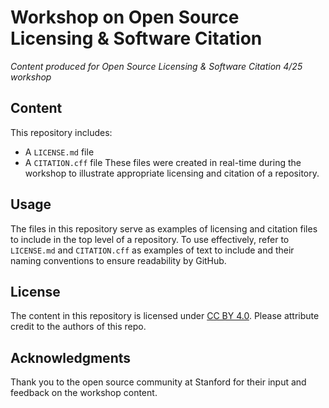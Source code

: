 # Workshop on Open Source Licensing & Software Citation
*Content produced for Open Source Licensing &amp; Software Citation 4/25 workshop*

## Content
This repository includes:
* A `LICENSE.md` file
* A `CITATION.cff` file
These files were created in real-time during the workshop to illustrate appropriate licensing and citation of a repository.

## Usage
The files in this repository serve as examples of licensing and citation files to include in the top level of a repository. To use effectively, refer to `LICENSE.md` and `CITATION.cff` as examples of text to include and their naming conventions to ensure readability by GitHub.

## License
The content in this repository is licensed under [CC BY 4.0](https://creativecommons.org/licenses/by/4.0/legalcode.en). Please attribute credit to the authors of this repo.

## Acknowledgments
Thank you to the open source community at Stanford for their input and feedback on the workshop content.
